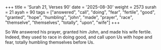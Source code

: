 +++
title = 'Surah 21, Verses 90'
date = '2025-08-30'
weight = 2573
surah = 21
ayah = 90
tags = ["answered", "call", "doing", "fear", "fertile", "good", "granted", "hope", "humbling", "john", "made", "prayer", "race", "themselve", "themselves", "totally", "upon", "wife"]
+++

So We answered his prayer, granted him John, and made his wife fertile. Indeed, they used to race in doing good, and call upon Us with hope and fear, totally humbling themselves before Us.